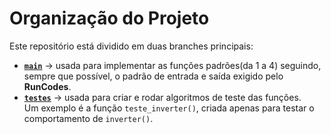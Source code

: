 # Organização do Projeto

Este repositório está dividido em duas branches principais:

- [**`main`**](https://github.com/SouzaHyago/trabalhoAED/tree/main) → usada para implementar as funções padrões(da 1 a 4) seguindo, sempre que possível, o padrão de entrada e saída exigido pelo **RunCodes**.
- [**`testes`**](https://github.com/SouzaHyago/trabalhoAED/tree/testes) → usada para criar e rodar algoritmos de teste das funções.  
  Um exemplo é a função `teste_inverter()`, criada apenas para testar o comportamento de `inverter()`.


